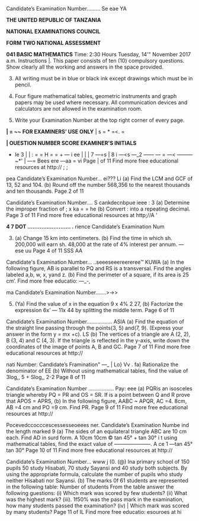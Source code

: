 Candidate’s Examination Number......... Se eae YA

**THE UNITED REPUBLIC OF TANZANIA**

**NATIONAL EXAMINATIONS COUNCIL**

**FORM TWO NATIONAL ASSESSMENT**

**041 BASIC MATHEMATICS**
Time: 2:30 Hours Tuesday, 14'" November 2017 a.m.
Instructions
|. This paper consists of ten (10) compulsory questions.
Show clearly all the working and answers in the space provided.

3. All writing must be in blue or black ink except drawings which must be in pencil.

4. Four figure mathematical tables, geometric instruments and graph papers may be used where necessary.
All communication devices and calculators are not allowed in the examination room.

6. Write your Examination Number at the top right corner of every page.

**| = ~~ FOR EXAMINERS’ USE ONLY**
| s = * =<. =

**| OUESTION NUMBER SCORE EKAMINER'S INITIALS**
- le
3 |
| : =
=
H = = + —
i ee | |
| 7
—=s | 8 i
—<s
—_2 —— —
= —<
———~*'
| —=
Bees ere —aa
=
vi
Page | of 11
Find more free educational resources at http:// ; ;

pea Candidate’s Examination Number... ei???
Li (a) Find the LCM and GCF of 13, 52 and 104. 
(b) Round off the number 568,356 to the nearest thousands and ten thousands.
Page 2 of 11

Candidate’s Examination Number.... S cankdecnbpue ieee
: 3
(a) Determine the improper fraction of ; x ka = =
he
(b) Convert : into a repeating decimal.
Page 3 of 11
Find more free educational resources at http;//A '

**4 7 DOT ......................... .**
rience Candidate’s Examination Num

3. (a) Change 15 km into centimeters.
(b) Find the time in which sh. 200,000 will earn sh. 48,000 at the rate of 4% interest per annum.
— ese uu
Page 4 of 11
SSS AA

Candidate's Examination Number... ..seeeseeereereree™
KUWA
(a) In the following figure, AB is parallel to PQ and RS is a transversal. Find the angles labeled a,b, w, x, yand z.
(b) Find the perimeter of a square, if its area is 25 cm’.
Find more free educatio:
—_-,

ma Candidate’s Examination Number.......>->>

5. (Ya) Find the value of x in the equation 9 x 4% 2 27,
(b) Factorize the expression 6x’ — 11x 44 by splitting the middle term.
Page 6 of 11

Candidate’s Examination Number................. ASIA
(a) Find the equation of the straight line passing through the points(3, 5) and(7, 9).
(Express your answer in the form y = mx +c).
LS
(b) The vertices of a triangle are A (2, 2), B (3, 4) and C (4, 3). If the triangle is reflected in the y-axis, write down the coordinates of the image of points A, B and
GC.
Page 7 of 11
Find more free educational resources at http://

nati Number:
Candidate’s Framination"
—_ |
Lo}
Vv
. fa) Rationalize the denominator of EE
(b) Without using mathematical tables, find the value of 3log,, 5 + Slog,, 2-2
Page 8 of 11

Candidate’s Examination Number ................. Pay: eee
(a) PQRis an isosceles triangle whereby PQ = PR and OS = SR. If is a point between Q and R prove that APOS = APRS,
(b) In the following figure, AABC ~ APQR, AC =4. 8cm, AB =4 cm and
PO =9 cm. Find PR.
Page 9 of 11
Find more free educational resources at http://

Pocevedccocccescessesseoeees ner. Candidate’s Examination Numbe ind the length marked
9 (a) The sides of an equilateral triangle ABC are 10 cm each. Find
AD in surd form.
A
10cm 10cm
©
tan 45° + tan 30°
i t using mathematical tables, find the exact value of —————_——_.
   A ce 1 —tan 45° tan 30°
Page 10 of 11
Find more free educational resources at http://

Candidate’s Examination Number... www j (0. (@) Ina primary school of 150 pupils 50 study Hisabati, 70 study Sayansi and 40 study both subjects. By using the appropriate formula, calculate the number of pupils who study neither Hisabati nor Sayansi.
(b) The marks 0f 61 students are represented in the following table:
Number of students
From the table answer the following guestions:
(i) Which mark was scored by few students?
(ii) What was the highest mark?
(iii). 1f50% was the pass mark in the examination, how many students passed the examination?
(iv) | Which mark was scored by many students?
Page 11 of IL
Find more free educatio: esouroes at hi